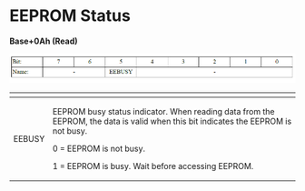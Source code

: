 # EEPROM Status

**Base+0Ah \(Read\)**

![](../../../.gitbook/assets/20%20%284%29.png)

<table>
  <thead>
    <tr>
      <th style="text-align:left"></th>
      <th style="text-align:left"></th>
    </tr>
  </thead>
  <tbody>
    <tr>
      <td style="text-align:left">EEBUSY</td>
      <td style="text-align:left">
        <p>EEPROM busy status indicator. When reading data from the EEPROM, the data
          is valid when this bit indicates the EEPROM is not busy.</p>
        <p>0 = EEPROM is not busy.</p>
        <p>1 = EEPROM is busy. Wait before accessing EEPROM.</p>
      </td>
    </tr>
  </tbody>
</table>

 

